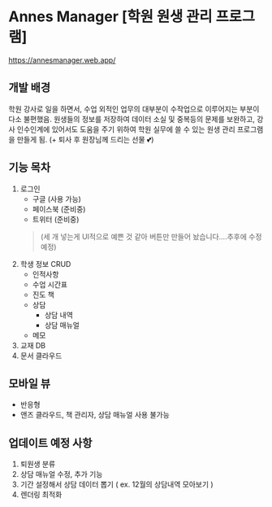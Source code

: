 # Annes Manager [학원 원생 관리 프로그램]
https://annesmanager.web.app/
## 개발 배경
학원 강사로 일을 하면서, 수업 외적인 업무의 대부분이 수작업으로 이루어지는 부분이 다소 불편했음.
원생들의 정보를 저장하여 데이터 소실 및 중복등의 문제를 보완하고, 강사 인수인계에 있어서도 도움을 주기 위하여 학원 실무에 쓸 수 있는 원생 관리 프로그램을 만들게 됨.
(+ 퇴사 후 원장님께 드리는 선물 💕)
## 기능 목차
1. 로그인
    - 구글 (사용 가능)
    - 페이스북 (준비중)
    - 트위터 (준비중)
    > (세 개 넣는게 UI적으로 예쁜 것 같아  버튼만 만들어 놨습니다....추후에 수정 예정)
2. 학생 정보 CRUD
    - 인적사항
    - 수업 시간표
    - 진도 책
    - 상담
        - 상담 내역
        - 상담 매뉴얼
    - 메모
3. 교재 DB
4. 문서 클라우드

## 모바일 뷰
- 반응형
- 앤즈 클라우드, 책 관리자, 상담 매뉴얼 사용 불가능
## 업데이트 예정 사항
1. 퇴원생 분류
2. 상담 매뉴얼 수정, 추가 기능
3. 기간 설정해서 상담 데이터 뽑기 ( ex. 12월의 상담내역 모아보기 )
4. 렌더링 최적화
